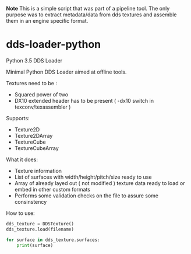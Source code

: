 **Note**
This is a simple script that was part of a pipeline tool. The only purpose was to extract metadata/data from dds textures and assemble them in an engine specific format. 

# dds-loader-python
Python 3.5 DDS Loader 

Minimal Python DDS Loader aimed at offline tools.

Textures need to be : 
- Squared power of two
- DX10 extended header has to be present ( -dx10 switch in texconv/texassembler )

Supports:
- Texture2D
- Texture2DArray
- TextureCube
- TextureCubeArray

What it does:
- Texture information 
- List of surfaces with width/height/pitch/size ready to use
- Array of already layed out ( not modified ) texture data ready to load or embed in other custom formats
- Performs some validation checks on the file to assure some consinstency

How to use:
```python
dds_texture = DDSTexture()
dds_texture.load(filename)

for surface in dds_texture.surfaces:
	print(surface)
```
